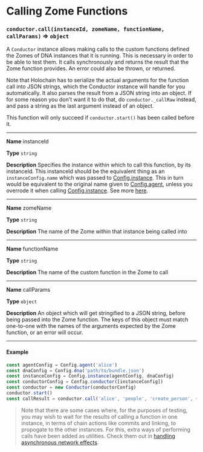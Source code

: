 # Calling Zome Functions

### `conductor.call(instanceId, zomeName, functionName, callParams)` => `object`

A `Conductor` instance allows making calls to the custom functions defined the Zomes of DNA instances that it is running.
This is necessary in order to be able to test them. It calls synchronously and returns the result that the Zome function provides. An error could also be thrown, or returned.

Note that Holochain has to serialize the actual arguments for the
function call into JSON strings, which the Conductor instance will handle for you automatically. It also parses the result from a JSON string into an object. If for some reason you don't want it to do that, do `conductor._callRaw` instead, and pass a string as the last argument instead of an object.

This function will only succeed if `conductor.start()` has been called before it.
___
**Name** instanceId

**Type** `string`

**Description** Specifies the instance within which to call this function, by its instanceId. This instanceId should be the equivalent thing as an `instanceConfig.name` which was passed to [Config.instance](./testing_configuration.md#instances). This in turn would be equivalent to the original name given to [Config.agent](./testing_configuration.md#agents), unless you overrode it when calling [Config.instance](./testing_configuration.md#instances). See more [here](./testing_configuration.md#example-2).
___
**Name** zomeName

**Type** `string`

**Description** The name of the Zome within that instance being called into
___
**Name** functionName

**Type** `string`

**Description** The name of the custom function in the Zome to call
___
**Name** callParams

**Type** `object`

**Description** An object which will get stringified to a JSON string, before being passed into the Zome function. The keys of this object must match one-to-one with the names of the arguments expected by the Zome function, or an error will occur.
___

#### Example
```javascript
const agentConfig = Config.agent('alice')
const dnaConfig = Config.dna('path/to/bundle.json')
const instanceConfig = Config.instance(agentConfig, dnaConfig)
const conductorConfig = Config.conductor([instanceConfig])
const conductor = new Conductor(conductorConfig)
conductor.start()
const callResult = conductor.call('alice', 'people', 'create_person', {name: 'Franklin'})
```

> Note that there are some cases where, for the purposes of testing, you may wish to wait for the results of calling a
function in one instance, in terms of chain actions like commits and linking, to propogate to the other instances. For this,
extra ways of performing calls have been added as utilities. Check them out in [handling asynchronous network effects](./handling_async.md).

